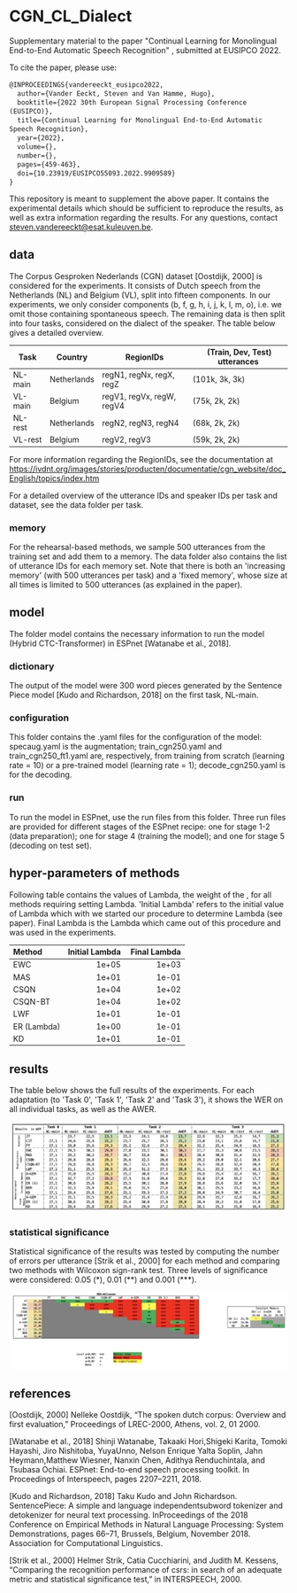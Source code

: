 # CGN_CL_Dialect

Supplementary material to the paper "Continual Learning for Monolingual End-to-End Automatic Speech Recognition" , submitted at EUSIPCO 2022.

To cite the paper, please use:
```
@INPROCEEDINGS{vandereeckt_eusipco2022,
  author={Vander Eeckt, Steven and Van Hamme, Hugo},
  booktitle={2022 30th European Signal Processing Conference (EUSIPCO)}, 
  title={Continual Learning for Monolingual End-to-End Automatic Speech Recognition}, 
  year={2022},
  volume={},
  number={},
  pages={459-463},
  doi={10.23919/EUSIPCO55093.2022.9909589}
}
```


This repository is meant to supplement the above paper. It contains the experimental details which should be sufficient to reproduce the results, as well as extra information regarding the results. For any questions, contact steven.vandereeckt@esat.kuleuven.be.



## data

The Corpus Gesproken Nederlands (CGN) dataset [Oostdijk, 2000] is considered for the experiments. It consists of Dutch speech from the Netherlands (NL) and Belgium (VL), split into fifteen components. In our experiments, we only consider components (b, f, g, h, i, j, k, l, m, o), i.e. we omit those containing spontaneous speech. 
The remaining data is then split into four tasks, considered on the dialect of the speaker. The table below gives a detailed overview. 


Task  | Country | RegionIDs | (Train, Dev, Test) utterances
------------- | ------------- | ------------- | ------------- 
NL-main | Netherlands | regN1, regNx, regX, regZ | (101k, 3k, 3k)
VL-main | Belgium | regV1, regVx, regW, regV4 | (75k, 2k, 2k)
NL-rest | Netherlands | regN2, regN3, regN4 | (68k, 2k, 2k) 
VL-rest | Belgium | regV2, regV3 | (59k, 2k, 2k)

For more information regarding the RegionIDs, see the documentation at https://ivdnt.org/images/stories/producten/documentatie/cgn_website/doc_English/topics/index.htm

For a detailed overview of the utterance IDs and speaker IDs per task and dataset, see the data folder per task. 

### memory

For the rehearsal-based methods, we sample 500 utterances from the training set and add them to a memory. The data folder also contains the list of utterance IDs for each memory set. Note that there is both an 'increasing memory' (with 500 utterances per task) and a 'fixed memory', whose size at all times is limited to 500 utterances (as explained in the paper).


## model 

The folder model contains the necessary information to run the model (Hybrid CTC-Transformer) in ESPnet [Watanabe et al., 2018]. 

### dictionary

The output of the model were 300 word pieces generated by the Sentence Piece model [Kudo and Richardson, 2018] on the first task, NL-main. 

### configuration

This folder contains the .yaml files for the configuration of the model: specaug.yaml is the augmentation; train_cgn250.yaml and train_cgn250_ft1.yaml are, respectively, from training from scratch (learning rate = 10) or a pre-trained model (learning rate = 1); decode_cgn250.yaml is for the decoding. 

### run 

To run the model in ESPnet, use the run files from this folder. Three run files are provided for different stages of the ESPnet recipe: one for stage 1-2 (data preparation); one for stage 4 (training the model); and one for stage 5 (decoding on test set). 


## hyper-parameters of methods
Following table contains the values of Lambda, the weight of the  , for all methods requiring setting Lambda. 'Initial Lambda' refers to the initial value of Lambda which with we started our procedure to determine Lambda (see paper). Final Lambda is the Lambda which came out of this procedure and was used in the experiments. 

Method | Initial Lambda | Final Lambda
| :--- | ---: | ---:
EWC | 1e+05 | 1e+03
MAS | 1e+01 | 1e-01
CSQN | 1e+04 | 1e+02
CSQN-BT | 1e+04 | 1e+02
LWF | 1e+01 | 1e-01 
ER (Lambda) | 1e+00 | 1e-01
KD | 1e+01 | 1e-01


## results

The table below shows the full results of the experiments. For each adaptation (to 'Task 0', 'Task 1', 'Task 2' and 'Task 3'), it shows the WER on all individual tasks, as well as the AWER. 

![Results](https://github.com/StevenVdEeckt/CGN_CL_Dialect/blob/main/results/final_results.png)

### statistical significance

Statistical significance of the results was tested by computing the number of errors per utterance [Strik et al., 2000] for each method and comparing two methods with Wilcoxon sign-rank test. Three levels of significance were considered: 0.05 (\*), 0.01 (\*\*) and 0.001 (\*\*\*). 

![Significance](https://github.com/StevenVdEeckt/CGN_CL_Dialect/blob/main/results/significance_testing.png)


## references

[Oostdijk, 2000] Nelleke Oostdijk, “The spoken dutch corpus: Overview and first evaluation,” Proceedings of LREC-2000, Athens, vol. 2, 01 2000.

[Watanabe et al., 2018] Shinji Watanabe, Takaaki Hori,Shigeki Karita, Tomoki Hayashi, Jiro Nishitoba, YuyaUnno, Nelson Enrique Yalta Soplin, Jahn Heymann,Matthew Wiesner, Nanxin Chen, Adithya Renduchintala, and Tsubasa Ochiai. ESPnet: End-to-end speech processing toolkit. In Proceedings of Interspeech, pages 2207–2211, 2018.

[Kudo and Richardson, 2018] Taku Kudo and John Richardson. SentencePiece: A simple and language independentsubword tokenizer and detokenizer for neural text processing. InProceedings of the 2018 Conference on Empirical Methods in Natural Language Processing: System Demonstrations, pages 66–71, Brussels, Belgium, November 2018. Association for Computational Linguistics.

[Strik et al., 2000] Helmer Strik, Catia Cucchiarini, and Judith M. Kessens, “Comparing the recognition performance of csrs: in search of an adequate metric and statistical significance test,” in INTERSPEECH, 2000.
